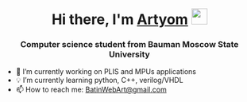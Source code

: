 <h1 align="center">Hi there, I'm <a href="https://vk.com/qiipukojluctq" target="_blank">Artyom</a>
<img src="https://github.com/blackcater/blackcater/raw/main/images/Hi.gif" height="32"/></h1>
<h3 align="center">Computer science student from Bauman Moscow State University</h3>

- 🔭 I’m currently working on PLIS and MPUs applications
- 💡 I’m currently learning python, C++, verilog/VHDL
- 📫 How to reach me: BatinWebArt@gmail.com
